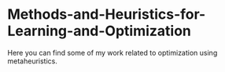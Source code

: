 # Methods-and-Heuristics-for-Learning-and-Optimization

Here you can find some of my work related to optimization using metaheuristics.
